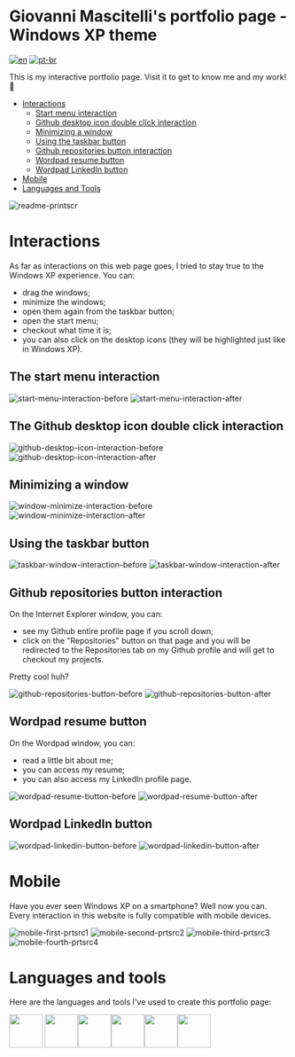 # Giovanni Mascitelli's portfolio page - Windows XP theme
[![en](https://img.shields.io/badge/lang-en-red.svg)](https://github.com/giomascitelli/giomascitelli.github.io/blob/main/README.md)
[![pt-br](https://img.shields.io/badge/lang-pt--br-green.svg)](https://github.com/giomascitelli/giomascitelli.github.io/blob/main/README.pt-br.md)

This is my interactive portfolio page. Visit it to get to know me and my work! 🙂

- [Interactions](#interactions)
  - [Start menu interaction](#the-start-menu-interaction)
  - [Github desktop icon double click interaction](#the-github-desktop-icon-double-click-interaction)
  - [Minimizing a window](#minimizing-a-window)
  - [Using the taskbar button](#using-the-taskbar-button)
  - [Github repositories button interaction](#github-repositories-button-interaction)
  - [Wordpad resume button](#wordpad-resume-button)
  - [Wordpad LinkedIn button](#wordpad-linkedin-button)
- [Mobile](#mobile)
- [Languages and Tools](#languages-and-tools)


![readme-printscr](https://github.com/giomascitelli/giomascitelli.github.io/assets/47045018/bf06f705-d577-4324-a30e-cd5c85e91fb1)

# Interactions

As far as interactions on this web page goes, I tried to stay true to the Windows XP experience. You can: 
- drag the windows;
- minimize the windows;
- open them again from the taskbar button;
- open the start menu;
- checkout what time it is;
- you can also click on the desktop icons (they will be highlighted just like in Windows XP).

## The start menu interaction
![start-menu-interaction-before](https://github.com/giomascitelli/giomascitelli.github.io/assets/47045018/d9eab58c-4d8b-40e7-bbc9-82acdd7265f0) ![start-menu-interaction-after](https://github.com/giomascitelli/giomascitelli.github.io/assets/47045018/fa71f02a-1669-4ba5-9111-ed4213ff2a98)

## The Github desktop icon double click interaction
![github-desktop-icon-interaction-before](https://github.com/giomascitelli/giomascitelli.github.io/assets/47045018/c110bf5a-66a0-4beb-aeeb-68fb6315738b) ![github-desktop-icon-interaction-after](https://github.com/giomascitelli/giomascitelli.github.io/assets/47045018/3c9194da-341e-459e-a535-b8a48f02f976)

## Minimizing a window
![window-minimize-interaction-before](https://github.com/giomascitelli/giomascitelli.github.io/assets/47045018/ad3868c1-73ef-4427-a181-c09345992284) ![window-minimize-interaction-after](https://github.com/giomascitelli/giomascitelli.github.io/assets/47045018/ec712366-3664-4797-9bba-0858ae32754e)

## Using the taskbar button
![taskbar-window-interaction-before](https://github.com/giomascitelli/giomascitelli.github.io/assets/47045018/c87314e8-b3e5-43a7-86fb-0e5162982ddb) ![taskbar-window-interaction-after](https://github.com/giomascitelli/giomascitelli.github.io/assets/47045018/39fc4c9a-7108-4c28-84e2-817f37181cb0)

## Github repositories button interaction

On the Internet Explorer window, you can:
- see my Github entire profile page if you scroll down;
- click on the "Repositories" button on that page and you will be redirected to the Repositories tab on my Github profile and will get to checkout my projects.

Pretty cool huh?

![github-repositories-button-before](https://github.com/giomascitelli/giomascitelli.github.io/assets/47045018/7e5ee8b3-f2c4-47c9-b6f9-0d79a3d48529) ![github-repositories-button-after](https://github.com/giomascitelli/giomascitelli.github.io/assets/47045018/79c4c0fd-d1b7-493f-881d-7861aa282562)

## Wordpad resume button

On the Wordpad window, you can:
- read a little bit about me;
- you can access my resume;
- you can also access my LinkedIn profile page.

![wordpad-resume-button-before](https://github.com/giomascitelli/giomascitelli.github.io/assets/47045018/1d5ea07d-04fe-47db-804d-148c90200adc) ![wordpad-resume-button-after](https://github.com/giomascitelli/giomascitelli.github.io/assets/47045018/2f644c84-67f9-4b8e-bedb-a8f4d5bba94e)

## Wordpad LinkedIn button

![wordpad-linkedin-button-before](https://github.com/giomascitelli/giomascitelli.github.io/assets/47045018/2eb1e9a7-bc79-4fd3-9f9a-4fd4c661981e) ![wordpad-linkedin-button-after](https://github.com/giomascitelli/giomascitelli.github.io/assets/47045018/d148e9ab-df09-486c-844f-94fb3f879be5)


# Mobile

Have you ever seen Windows XP on a smartphone? Well now you can. Every interaction in this website is fully compatible with mobile devices.

![mobile-first-prtsrc1](https://github.com/giomascitelli/giomascitelli.github.io/assets/47045018/acadc496-8cd2-451e-8843-9d1f85d39530) ![mobile-second-prtsrc2](https://github.com/giomascitelli/giomascitelli.github.io/assets/47045018/730ff9f2-2c1c-4d06-b2c4-dcc82b2dd2f8) ![mobile-third-prtsrc3](https://github.com/giomascitelli/giomascitelli.github.io/assets/47045018/7ceb2174-f0ea-424f-80a8-94b1f98d0950) ![mobile-fourth-prtsrc4](https://github.com/giomascitelli/giomascitelli.github.io/assets/47045018/61af2f59-a24b-4182-aa10-f6d402713906)


# Languages and tools

Here are the languages and tools I've used to create this portfolio page:

<img src="https://cdn.jsdelivr.net/gh/devicons/devicon/icons/html5/html5-original.svg" width="60" height="60"/> <img src="https://cdn.jsdelivr.net/gh/devicons/devicon/icons/css3/css3-original.svg" width="60" height="60"/><img src="https://cdn.jsdelivr.net/gh/devicons/devicon/icons/sass/sass-original.svg" width="60" height="60"/><img src="https://cdn.jsdelivr.net/gh/devicons/devicon/icons/bootstrap/bootstrap-original.svg" width="60" height="60"/><img src="https://cdn.jsdelivr.net/gh/devicons/devicon/icons/javascript/javascript-original.svg" width="60" height="60"/><img src="https://cdn.jsdelivr.net/gh/devicons/devicon/icons/jquery/jquery-original.svg" width="60" height="60"/>






